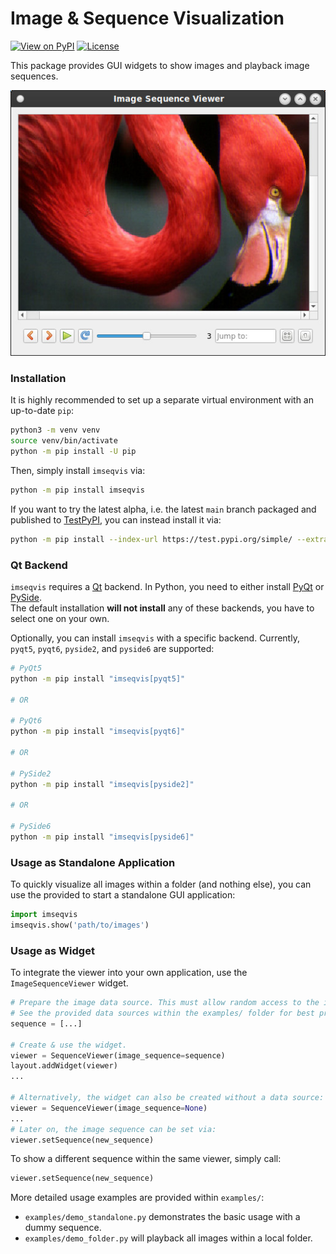 # Image & Sequence Visualization
[![View on PyPI](https://img.shields.io/pypi/v/imseqvis.svg)](https://pypi.org/project/imseqvis)
[![License](https://img.shields.io/badge/license-MIT-blue.svg)](https://github.com/snototter/imseqvis/blob/main/LICENSE?raw=true)

This package provides GUI widgets to show images and playback image sequences.

![Screenshot Sequence Viewer](https://github.com/snototter/imseqvis/blob/main/examples/screenshot.jpg?raw=true "SequenceViewer widget")

### Installation
It is highly recommended to set up a separate virtual environment with an up-to-date `pip`:
```bash
python3 -m venv venv
source venv/bin/activate
python -m pip install -U pip
```

Then, simply install `imseqvis` via:
```bash
python -m pip install imseqvis
```

If you want to try the latest alpha, i.e. the latest `main` branch packaged and
published to [TestPyPI](https://test.pypi.org/), you can instead install it via:
```bash
python -m pip install --index-url https://test.pypi.org/simple/ --extra-index-url https://pypi.org/simple "imseqvis[pyside2]"
```

### Qt Backend
`imseqvis` requires a [Qt](https://www.qt.io/) backend. In Python, you need to
either install [PyQt](https://www.riverbankcomputing.com/software/pyqt/download)
or [PySide](https://doc.qt.io/qtforpython-6/).  
The default installation **will not install** any of these backends, you have
to select one on your own.

Optionally, you can install `imseqvis` with a specific backend. Currently,
`pyqt5`, `pyqt6`, `pyside2`, and `pyside6` are supported:
```bash
# PyQt5
python -m pip install "imseqvis[pyqt5]"

# OR

# PyQt6
python -m pip install "imseqvis[pyqt6]"

# OR

# PySide2
python -m pip install "imseqvis[pyside2]"

# OR

# PySide6
python -m pip install "imseqvis[pyside6]"
```

### Usage as Standalone Application
To quickly visualize all images within a folder (and nothing else), you can use the provided to start a standalone GUI application:
```python
import imseqvis
imseqvis.show('path/to/images')
```

### Usage as Widget
To integrate the viewer into your own application, use the `ImageSequenceViewer` widget.
```python
# Prepare the image data source. This must allow random access to the images.
# See the provided data sources within the examples/ folder for best practices.
sequence = [...]

# Create & use the widget.
viewer = SequenceViewer(image_sequence=sequence)
layout.addWidget(viewer)
...

# Alternatively, the widget can also be created without a data source:
viewer = SequenceViewer(image_sequence=None)
...
# Later on, the image sequence can be set via:
viewer.setSequence(new_sequence)
```

To show a different sequence within the same viewer, simply call:
```python
viewer.setSequence(new_sequence)
```

More detailed usage examples are provided within `examples/`:
* `examples/demo_standalone.py` demonstrates the basic usage with a dummy
  sequence.
* `examples/demo_folder.py` will playback all images within a local folder.

